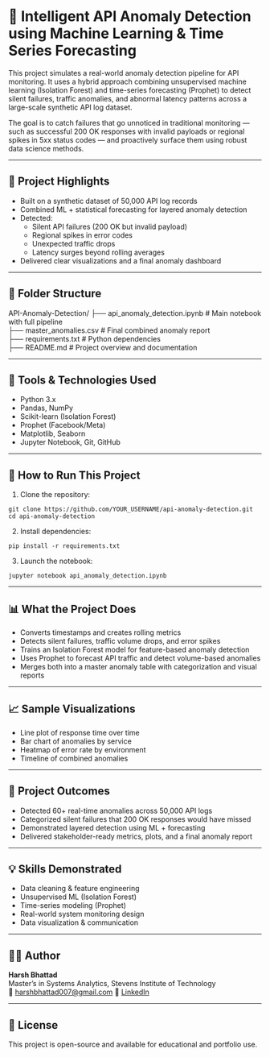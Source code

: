 # 🚨 Intelligent API Anomaly Detection using Machine Learning & Time Series Forecasting

This project simulates a real-world anomaly detection pipeline for API monitoring. It uses a hybrid approach combining unsupervised machine learning (Isolation Forest) and time-series forecasting (Prophet) to detect silent failures, traffic anomalies, and abnormal latency patterns across a large-scale synthetic API log dataset.

The goal is to catch failures that go unnoticed in traditional monitoring — such as successful 200 OK responses with invalid payloads or regional spikes in 5xx status codes — and proactively surface them using robust data science methods.

---

## 📌 Project Highlights

- Built on a synthetic dataset of 50,000 API log records
- Combined ML + statistical forecasting for layered anomaly detection
- Detected:
  - Silent API failures (200 OK but invalid payload)
  - Regional spikes in error codes
  - Unexpected traffic drops
  - Latency surges beyond rolling averages
- Delivered clear visualizations and a final anomaly dashboard

---

## 📁 Folder Structure

API-Anomaly-Detection/
├── api_anomaly_detection.ipynb     # Main notebook with full pipeline  
├── master_anomalies.csv            # Final combined anomaly report  
├── requirements.txt                # Python dependencies  
├── README.md                       # Project overview and documentation  
 

---

## 🔧 Tools & Technologies Used

- Python 3.x  
- Pandas, NumPy  
- Scikit-learn (Isolation Forest)  
- Prophet (Facebook/Meta)  
- Matplotlib, Seaborn  
- Jupyter Notebook, Git, GitHub  

---

## 🚀 How to Run This Project

1. Clone the repository:
```
git clone https://github.com/YOUR_USERNAME/api-anomaly-detection.git
cd api-anomaly-detection
```

2. Install dependencies:
```
pip install -r requirements.txt
```

3. Launch the notebook:
```
jupyter notebook api_anomaly_detection.ipynb
```

---

## 📊 What the Project Does

- Converts timestamps and creates rolling metrics  
- Detects silent failures, traffic volume drops, and error spikes  
- Trains an Isolation Forest model for feature-based anomaly detection  
- Uses Prophet to forecast API traffic and detect volume-based anomalies  
- Merges both into a master anomaly table with categorization and visual reports  

---

## 📈 Sample Visualizations

- Line plot of response time over time  
- Bar chart of anomalies by service  
- Heatmap of error rate by environment  
- Timeline of combined anomalies

---

## 🎯 Project Outcomes

- Detected 60+ real-time anomalies across 50,000 API logs  
- Categorized silent failures that 200 OK responses would have missed  
- Demonstrated layered detection using ML + forecasting  
- Delivered stakeholder-ready metrics, plots, and a final anomaly report  

---

## 💡 Skills Demonstrated

- Data cleaning & feature engineering  
- Unsupervised ML (Isolation Forest)  
- Time-series modeling (Prophet)  
- Real-world system monitoring design  
- Data visualization & communication  

---

## 🙋‍♂️ Author

**Harsh Bhattad**  
Master’s in Systems Analytics, Stevens Institute of Technology  
📧 harshbhattad007@gmail.com 
🔗 [LinkedIn](https://www.linkedin.com/in/harsh-bhattad)

---

## 📄 License

This project is open-source and available for educational and portfolio use.
